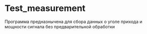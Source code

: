 # Test_measurement
 Программа предназнычена для сбора данных о уголе прихода и мощности сигнала без предварительной обработки
